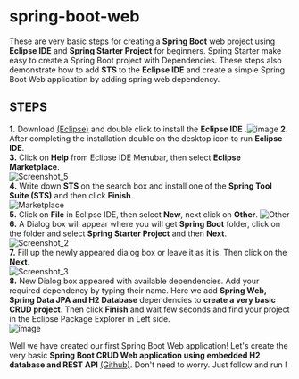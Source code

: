 # spring-boot-web
These are very basic steps for creating a **Spring Boot** web project using **Eclipse IDE** and **Spring Starter Project** for beginners. Spring Starter make easy to create a Spring Boot project with Dependencies.  These steps also demonstrate how to add **STS** to the **Eclipse IDE** and create a simple Spring Boot Web application by adding spring web dependency. <br/>

## STEPS
**1.** Download [(Eclipse)](https://www.eclipse.org/downloads/) and double click to install the **Eclipse IDE** .![image](https://user-images.githubusercontent.com/27615818/126045310-9a0fbd07-cc9d-4d9c-a508-0f84307cd5b9.png)
**2.** After completing the installation double on the desktop icon to run **Eclipse IDE**. <br/>
**3.** Click on **Help** from Eclipse IDE Menubar, then select **Eclipse Marketplace**. <br/>
![Screenshot_5](https://user-images.githubusercontent.com/27615818/124958610-28142300-e03c-11eb-9ab0-718cf3c9767f.png) <br/>
**4.** Write down **STS** on the search box and install one of the **Spring Tool Suite (STS)** and then click **Finish**.<br/> ![Marketplace](https://user-images.githubusercontent.com/27615818/124958175-ac19db00-e03b-11eb-8a78-60ccb44c9f28.png) <br/>
**5.** Click on **File** in Eclipse IDE, then select **New**, next click on **Other**. ![Other](https://user-images.githubusercontent.com/27615818/124958813-64478380-e03c-11eb-94ba-51971f307916.png)<br/>
**6.**  A Dialog box will appear where you will get **Spring Boot** folder, click on the folder and select **Spring Starter Project** and then **Next**. <br/>   ![Screenshot_2](https://user-images.githubusercontent.com/27615818/124960359-0fa50800-e03e-11eb-917b-6920616423e5.png) <br/>
**7.** Fill up the newly appeared dialog box or leave it as it is. Then click on the **Next**. <br/> ![Screenshot_3](https://user-images.githubusercontent.com/27615818/124958926-850fd900-e03c-11eb-9070-8aa3c1658397.png) <br/>
**8.** New Dialog box appeared with available dependencies. Add your required dependency by typing their name. Here we add **Spring Web, Spring Data JPA and H2 Database** dependencies to **create a very basic CRUD project**. Then click **Finish** and wait few seconds and find your project in the Eclipse Package Explorer in Left side. <br/> ![image](https://user-images.githubusercontent.com/27615818/126045493-02f63477-4203-4ada-884b-21cd1c2df3ac.png) <br/>


 Well we have created our first Spring Boot Web application! Let's create the very basic **Spring Boot CRUD Web application using embedded H2 database and REST API** [(Github)](https://github.com/rafsan-jany/spring-boot-rest-api-h2-database). Don't need to worry. Just follow and run !
 
 

 

